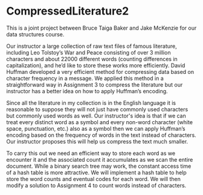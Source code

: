 # CompressedLiterature2
This is a joint project between Bruce Taiga Baker and Jake McKenzie for our data structures course.

Our instructor a large collection of raw text files of famous literature, including Leo Tolstoy’s War and Peace consisting of over 3 million characters and about 22000 different words (counting differences in capitalization), and he’d like to store these works more efficiently. David Huffman developed a very efficient method for compressing data based on character frequency in a message. We applied this method in a straightforward way in Assignment 3 to compress the literature but our instructor has a better idea on how to apply Huffman’s encoding.

Since all the literature in my collection is in the English language it is reasonable to suppose
they will not just have commonly used characters but commonly used words as well. Our instructor's idea is
that if we can treat every distinct word as a symbol and every non-word character (white space,
punctuation, etc.) also as a symbol then we can apply Huffman’s encoding based on the
frequency of words in the text instead of characters. Our instructor proposes this will help us compress the
text much smaller.

To carry this out we need an efficient way to store each word as we encounter it and the
associated count it accumulates as we scan the entire document. While a binary search tree
may work, the constant access time of a hash table is more attractive. We will implement a
hash table to help store the word counts and eventual codes for each word. We will then
modify a solution to Assignment 4 to count words instead of characters.
